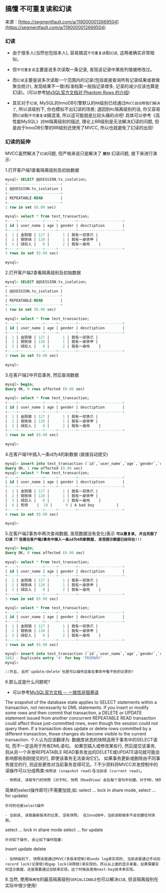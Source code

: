 ## 搞懂 不可重复读和幻读

来源：[https://segmentfault.com/a/1190000012669504](https://segmentfault.com/a/1190000012669504)


### 幻读


* 由于很多人(当然也包括本人), 容易搞混`不可重复读`和`幻读`, 这两者确实非常相似。


* 但`不可重复读`主要是说多次读取一条记录, 发现该记录中某些列值被修改过。
* 而`幻读`主要是说多次读取一个范围内的记录(包括直接查询所有记录结果或者做聚合统计), 发现结果不一致(标准档案一般指记录增多, 记录的减少应该也算是幻读)。(可以参考[MySQL官方文档对 Phantom Rows 的介绍][0])



* 其实对于`幻读`, MySQL的InnoDB引擎默认的`RR`级别已经通过`MVCC自动帮我们解决了`, 所以该级别下, 你也模拟不出幻读的场景; 退回到`RC`隔离级别的话, 你又容易把`幻读`和`不可重复读`搞混淆, 所以这可能就是比较头痛的点吧!
具体可以参考《高性能MySQL》对`RR`隔离级别的描述, 理论上RR级别是无法解决幻读的问题, 但是由于InnoDB引擎的RR级别还使用了MVCC, 所以也就避免了幻读的出现!


### 幻读的延伸

MVCC虽然解决了`幻读`问题, 但严格来说只是解决了 **`部分`** 幻读问题, 接下来进行演示:

1.打开客户端1查看隔离级别及初始数据

```sql
mysql> SELECT @@SESSION.tx_isolation;
+------------------------+
| @@SESSION.tx_isolation |
+------------------------+
| REPEATABLE-READ        |
+------------------------+
1 row in set (0.00 sec)
 
mysql> select * from test_transaction;
+----+-----------+-----+--------+--------------------+
| id | user_name | age | gender | desctiption        |
+----+-----------+-----+--------+--------------------+
|  1 | 金刚狼 | 127 |      1 | 我有一双铁爪 |
|  2 | 钢铁侠 | 120 |      1 | 我有一身铁甲 |
|  3 | 绿巨人 |   0 |      2 | 我有一身肉    |
+----+-----------+-----+--------+--------------------+
3 rows in set (0.00 sec)
 
mysql> 
```

2.打开客户端2查看隔离级别及初始数据

```sql
mysql> SELECT @@SESSION.tx_isolation;
+------------------------+
| @@SESSION.tx_isolation |
+------------------------+
| REPEATABLE-READ        |
+------------------------+
1 row in set (0.00 sec)
 
mysql> select * from test_transaction;
+----+-----------+-----+--------+--------------------+
| id | user_name | age | gender | desctiption        |
+----+-----------+-----+--------+--------------------+
|  1 | 金刚狼 | 127 |      1 | 我有一双铁爪 |
|  2 | 钢铁侠 | 120 |      1 | 我有一身铁甲 |
|  3 | 绿巨人 |   0 |      2 | 我有一身肉    |
+----+-----------+-----+--------+--------------------+
3 rows in set (0.00 sec)
 
mysql> 
```

3.在客户端2中开启事务, 然后查询数据

```sql
mysql> begin;
Query OK, 0 rows affected (0.00 sec)
 
mysql> select * from test_transaction;
+----+-----------+-----+--------+--------------------+
| id | user_name | age | gender | desctiption        |
+----+-----------+-----+--------+--------------------+
|  1 | 金刚狼 | 127 |      1 | 我有一双铁爪 |
|  2 | 钢铁侠 | 120 |      1 | 我有一身铁甲 |
|  3 | 绿巨人 |   0 |      2 | 我有一身肉    |
+----+-----------+-----+--------+--------------------+
3 rows in set (0.00 sec)
 
mysql> 
```

4.在客户端1中插入一条id为4的新数据 (直接自动提交)

```sql
mysql> insert into test_transaction (`id`,`user_name`,`age`,`gender`,`desctiption`) values (4, '死侍', 18, 0, 'A bad boy');
Query OK, 1 row affected (0.00 sec)
mysql> select * from test_transaction;
+----+-----------+-----+--------+--------------------+
| id | user_name | age | gender | desctiption        |
+----+-----------+-----+--------+--------------------+
|  1 | 金刚狼 | 127 |      1 | 我有一双铁爪 |
|  2 | 钢铁侠 | 120 |      1 | 我有一身铁甲 |
|  3 | 绿巨人 |   0 |      2 | 我有一身肉    |
|  4 | 死侍    |  18 |      0 | A bad boy          |
+----+-----------+-----+--------+--------------------+
4 rows in set (0.00 sec)
 
mysql> 
```

5.在客户端2事务中再次查询数据, 发现数据没有变化(表示 **`可以重复读, 并且克服了幻读`** )!! **`但是在客户端2事务中插入一条id为4的新数据, 发现提示数据已经存在!!!`** 

```sql
mysql> begin;
Query OK, 0 rows affected (0.00 sec)
 
mysql> select * from test_transaction;
+----+-----------+-----+--------+--------------------+
| id | user_name | age | gender | desctiption        |
+----+-----------+-----+--------+--------------------+
|  1 | 金刚狼 | 127 |      1 | 我有一双铁爪 |
|  2 | 钢铁侠 | 120 |      1 | 我有一身铁甲 |
|  3 | 绿巨人 |   0 |      2 | 我有一身肉    |
+----+-----------+-----+--------+--------------------+
3 rows in set (0.00 sec)

mysql> select * from test_transaction;
+----+-----------+-----+--------+--------------------+
| id | user_name | age | gender | desctiption        |
+----+-----------+-----+--------+--------------------+
|  1 | 金刚狼 | 127 |      1 | 我有一双铁爪 |
|  2 | 钢铁侠 | 120 |      1 | 我有一身铁甲 |
|  3 | 绿巨人 |   0 |      2 | 我有一身肉    |
+----+-----------+-----+--------+--------------------+
3 rows in set (0.00 sec)

mysql> insert into test_transaction (`id`,`user_name`,`age`,`gender`,`desctiption`) values (4, '死侍', 18, 0, 'A bad boy');
1062 - Duplicate entry '4' for key 'PRIMARY'
mysql> 

//并且, 此时`update/delete`也是可以操作这条在事务中看不到的记录的!
```

6.那么这是什么问题呢?

* 可以参考[MySQL官方文档 -- 一致性非阻塞读][1]


The snapshot of the database state applies to SELECT statements within a transaction, not necessarily to DML statements. If you insert or modify some rows and then commit that transaction, a DELETE or UPDATE statement issued from another concurrent REPEATABLE READ transaction could affect those just-committed rows, even though the session could not query them. If a transaction does update or delete rows committed by a different transaction, those changes do become visible to the current transaction. 
个人认为应该翻译为: 数据库状态的快照适用于事务中的SELECT语句, 而不一定适用于所有DML语句。 如果您插入或修改某些行, 然后提交该事务, 则从另一个并发REPEATABLE READ事务发出的DELETE或UPDATE语句就可能会影响那些刚刚提交的行, 即使该事务无法查询它们。 如果事务更新或删除由不同事务提交的行, 则这些更改对当前事务变得可见。7.不少资料将MVCC并发控制中的读操作可以分成两类:`快照读 (snapshot read)`与`当前读 (current read)`。

```sql
- 快照读, 读取专门的快照 (对于RC，快照（ReadView）会在每个语句中创建。对于RR，快照是在事务启动时创建的)
```
简单的select操作即可(不需要加锁,如: select ... lock in share mode, select ... for update)
```
针对的也是select操作

- 当前读, 读取最新版本的记录, 没有快照。 在InnoDB中，当前读取根本不会创建任何快照。
```
select ... lock in share mode
select ... for update
```
针对如下操作, 会让如下操作阻塞:    
```
insert
update
delete
```
- 在RR级别下, 快照读是通过MVVC(多版本控制)和undo log来实现的, 当前读是通过手动加record lock(记录锁)和gap lock(间隙锁)来实现的。所以从上面的显示来看，如果需要实时显示数据，还是需要通过加锁来实现。这个时候会使用next-key技术来实现。

```

8.当然, 使用`隔离性`的最高隔离级别`SERIALIZABLE`也可以解决`幻读`, 但该隔离级别在实际中很少使用!

[0]: https://dev.mysql.com/doc/refman/5.7/en/innodb-next-key-locking.html
[1]: https://dev.mysql.com/doc/refman/5.7/en/innodb-consistent-read.html